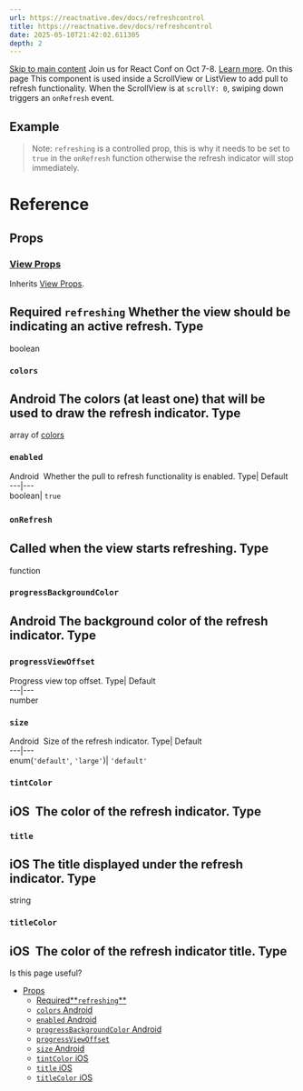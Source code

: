 ```yaml
---
url: https://reactnative.dev/docs/refreshcontrol
title: https://reactnative.dev/docs/refreshcontrol
date: 2025-05-10T21:42:02.611305
depth: 2
---
```


[Skip to main content](https://reactnative.dev/docs/refreshcontrol#__docusaurus_skipToContent_fallback)
Join us for React Conf on Oct 7-8. [Learn more](https://conf.react.dev).
On this page
This component is used inside a ScrollView or ListView to add pull to refresh functionality. When the ScrollView is at `scrollY: 0`, swiping down triggers an `onRefresh` event.
## Example[​](https://reactnative.dev/docs/refreshcontrol#example "Direct link to Example")
> Note: `refreshing` is a controlled prop, this is why it needs to be set to `true` in the `onRefresh` function otherwise the refresh indicator will stop immediately.
# Reference
## Props[​](https://reactnative.dev/docs/refreshcontrol#props "Direct link to Props")
### [View Props](https://reactnative.dev/docs/view#props)[​](https://reactnative.dev/docs/refreshcontrol#view-props "Direct link to view-props")
Inherits [View Props](https://reactnative.dev/docs/view#props).
### 
Required
**`refreshing`**[​](https://reactnative.dev/docs/refreshcontrol#requiredrefreshing "Direct link to requiredrefreshing")
Whether the view should be indicating an active refresh.
Type  
---  
boolean  
### `colors`
Android
[​](https://reactnative.dev/docs/refreshcontrol#colors-android "Direct link to colors-android")
The colors (at least one) that will be used to draw the refresh indicator.
Type  
---  
array of [colors](https://reactnative.dev/docs/colors)  
### `enabled`
Android
[​](https://reactnative.dev/docs/refreshcontrol#enabled-android "Direct link to enabled-android")
Whether the pull to refresh functionality is enabled.
Type| Default  
---|---  
boolean| `true`  
### `onRefresh`[​](https://reactnative.dev/docs/refreshcontrol#onrefresh "Direct link to onrefresh")
Called when the view starts refreshing.
Type  
---  
function  
### `progressBackgroundColor`
Android
[​](https://reactnative.dev/docs/refreshcontrol#progressbackgroundcolor-android "Direct link to progressbackgroundcolor-android")
The background color of the refresh indicator.
Type  
---  
### `progressViewOffset`[​](https://reactnative.dev/docs/refreshcontrol#progressviewoffset "Direct link to progressviewoffset")
Progress view top offset.
Type| Default  
---|---  
number  
### `size`
Android
[​](https://reactnative.dev/docs/refreshcontrol#size-android "Direct link to size-android")
Size of the refresh indicator.
Type| Default  
---|---  
enum(`'default'`, `'large'`)| `'default'`  
### `tintColor`
iOS
[​](https://reactnative.dev/docs/refreshcontrol#tintcolor-ios "Direct link to tintcolor-ios")
The color of the refresh indicator.
Type  
---  
### `title`
iOS
[​](https://reactnative.dev/docs/refreshcontrol#title-ios "Direct link to title-ios")
The title displayed under the refresh indicator.
Type  
---  
string  
### `titleColor`
iOS
[​](https://reactnative.dev/docs/refreshcontrol#titlecolor-ios "Direct link to titlecolor-ios")
The color of the refresh indicator title.
Type  
---  
Is this page useful?
  * [Props](https://reactnative.dev/docs/refreshcontrol#props)
    * [Required**`refreshing`**](https://reactnative.dev/docs/refreshcontrol#requiredrefreshing)
    * [`colors` Android](https://reactnative.dev/docs/refreshcontrol#colors-android)
    * [`enabled` Android](https://reactnative.dev/docs/refreshcontrol#enabled-android)
    * [`progressBackgroundColor` Android](https://reactnative.dev/docs/refreshcontrol#progressbackgroundcolor-android)
    * [`progressViewOffset`](https://reactnative.dev/docs/refreshcontrol#progressviewoffset)
    * [`size` Android](https://reactnative.dev/docs/refreshcontrol#size-android)
    * [`tintColor` iOS](https://reactnative.dev/docs/refreshcontrol#tintcolor-ios)
    * [`title` iOS](https://reactnative.dev/docs/refreshcontrol#title-ios)
    * [`titleColor` iOS](https://reactnative.dev/docs/refreshcontrol#titlecolor-ios)



